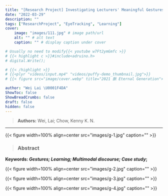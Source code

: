 ```yaml
---
title: "[Research Project] Investigating Lecturers' Meaningful Gestures in Real-life Classrooms"
date: "2022-03-29"
description: ""
tags: ["ResearchProject", "EyeTracking", "Learning"]
cover:
    image: "images/111.jpg" # image path/url
    alt: "" # alt text
    caption: "" # display caption under cover

# Usually no need to modify{{< youtube w7Ft2ymGmfc >}}
# {{< highlight c >}}#include<adruino.h>
# digital.Write();

# {{< /highlight >}}
# {{<plyr "videos/input.mp4" "videos/puffy-demo_thumbnail.jpg">}}
# {{< figure src="image/cover.webp" title="2021 脈 Eternal Generation">}}

author: "Wei Lai \U0001F4DA"
ShowToc: false
ShowBreadCrumbs: false
draft: false
hidden: false
---
```

> **Authors:** Wei, Lai; Chow, Kenny K. N.

---

{{< figure width=100% align=center src="images/g-1.jpg" caption="" >}}

> ### Abstract



**Keywords: *Gestures; Learning; Multimodal discourse; Case study*;**

{{< figure width=100% align=center src="images/g-2.jpg" caption="" >}}

{{< figure width=100% align=center src="images/g-3.jpg" caption="" >}}

{{< figure width=100% align=center src="images/g-4.jpg" caption="" >}}
